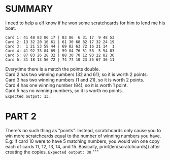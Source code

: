 # SUMMARY
I need to help a elf know if he won some scratchcards for him
to lend me his boat.
```
Card 1: 41 48 83 86 17 | 83 86  6 31 17  9 48 53
Card 2: 13 32 20 16 61 | 61 30 68 82 17 32 24 19
Card 3:  1 21 53 59 44 | 69 82 63 72 16 21 14  1
Card 4: 41 92 73 84 69 | 59 84 76 51 58  5 54 83
Card 5: 87 83 26 28 32 | 88 30 70 12 93 22 82 36
Card 6: 31 18 13 56 72 | 74 77 10 23 35 67 36 11
```
Everytime there is a match the points double.\
Card 2 has two winning numbers (32 and 61), so it is worth 2 points.\
Card 3 has two winning numbers (1 and 21), so it is worth 2 points.\
Card 4 has one winning number (84), so it is worth 1 point.\
Card 5 has no winning numbers, so it is worth no points.\
`Expected output: 13`.
# PART 2
There's no such thing as "points". Instead, scratchcards only cause you to
win more scratchcards equal to the number of winning numbers you have.
E.g: 
if card 10 were to have 5 matching numbers, you would win one copy 
each of cards 11, 12, 13, 14, and 15.
Basically, print(len(scratchcards)) after creating the copies.
`Expected output: 30`
"""

